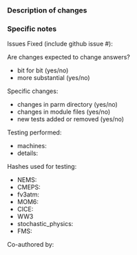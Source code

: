 ### Description of changes

### Specific notes

Issues Fixed (include github issue #):

Are changes expected to change answers?
- bit for bit (yes/no)
- more substantial (yes/no)

Specific changes:
- changes in parm directory (yes/no)
- changes in module files (yes/no)
- new tests added or removed (yes/no)

Testing performed:
- machines:
- details:

Hashes used for testing:
- NEMS:
- CMEPS:
- fv3atm:
- MOM6:
- CICE:
- WW3
- stochastic_physics:
- FMS:

Co-authored by:
